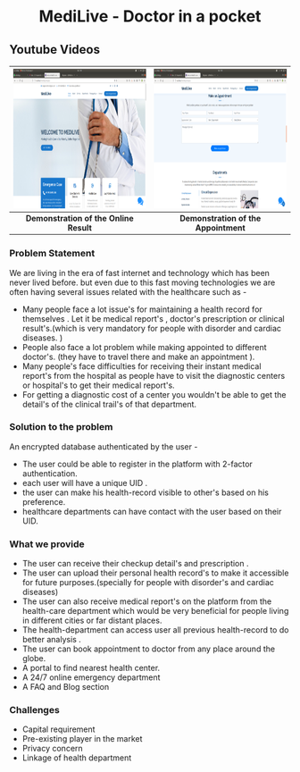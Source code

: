 <h1 align="center"> MediLive - Doctor in a pocket </h1>  

## Youtube Videos

   | [<img src = "https://github.com/thejaswin123/MediLive/blob/master/resultonline.png"  width = 500 height = 250>](https://youtu.be/onzjlKyN5iI) | [<img src = "https://github.com/thejaswin123/MediLive/blob/master/Appointment.png"  width = 500 height = 250>](https://www.youtube.com/watch?v=3ckUMhZOENI&t=97s) | 
| :------------------------------------------------------------------------------------------: | :------------------------------------------------------------------------------------------: | 
|                    **Demonstration of the Online Result**                    |                        **Demonstration of the Appointment**                       | 




<h3>Problem Statement</h3>
We are living in the era of fast internet and technology which has been never lived before. but even due to this fast moving technologies we are often having several issues related with the healthcare such as -

- Many people face a lot issue's for maintaining a health record for themselves . Let it be medical report's , doctor's prescription or clinical result's.(which is very mandatory for people with disorder and cardiac diseases. )
- People also face a lot problem while making appointed to different doctor's. (they have to travel there and make an appointment ).
- Many people's face difficulties for receiving their instant medical report's from the hospital as  people have to visit the diagnostic centers or hospital's to get their  medical report's. 
- For getting a diagnostic cost of a center you wouldn't be able to get the detail's of the clinical trail's of that department. 

### Solution to the problem
An encrypted database authenticated by the user - 

- The user could be able to register in the platform with 2-factor authentication. 
- each user will have a unique  UID .
- the user can make his health-record visible to other's based on his preference. 
- healthcare departments  can have contact with the user  based on their UID.

### What we provide

- The user can receive their checkup detail's and prescription .
- The user can upload their personal health record's to make it accessible for future purposes.(specially for people with disorder's and cardiac diseases)
- The user can also receive medical report's on the platform from the health-care department  which would be very beneficial for people living in different cities or far distant places. 
- The health-department can access user all previous health-record to do better analysis . 
- The user can book appointment to doctor from any place around the globe.
- A portal to find nearest health center.
- A 24/7 online emergency department
- A FAQ and Blog section

### Challenges
 
 - Capital requirement
 - Pre-existing player in the market
 - Privacy concern
 - Linkage of health department


